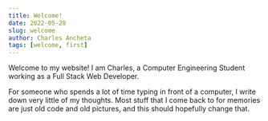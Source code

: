 ```yaml
---
title: Welcome!
date: 2022-05-28
slug: welcome
author: Charles Ancheta
tags: [welcome, first]
---
```


Welcome to my website! I am Charles, a Computer Engineering Student working as a Full Stack Web Developer.

<!--more-->

For someone who spends a lot of time typing in front of a computer, I write down very little of my thoughts. Most stuff
that I come back to for memories are just old code and old pictures, and this should hopefully change that.
